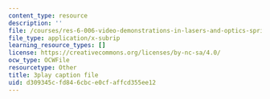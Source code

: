 ```yaml
---
content_type: resource
description: ''
file: /courses/res-6-006-video-demonstrations-in-lasers-and-optics-spring-2008/d309345cfd846cbce0cfaffcd355ee12_sUVXHfUVsY.srt
file_type: application/x-subrip
learning_resource_types: []
license: https://creativecommons.org/licenses/by-nc-sa/4.0/
ocw_type: OCWFile
resourcetype: Other
title: 3play caption file
uid: d309345c-fd84-6cbc-e0cf-affcd355ee12
---
```

